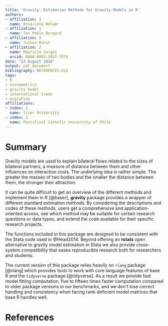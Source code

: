 ```yaml
---
title: 'Gravity: Estimation Methods for Gravity Models in R'
authors:
- affiliation: 1
  name: Anna-Lena Wölwer
- affiliation: 1
  name: Jan Pablo Burgard
- affiliation: 2
  name: Joshua Kunst
- affiliation: 2
  name: Mauricio Vargas
  orcid: 0000-0003-1017-7574
date: "23 August 2018"
output: pdf_document
bibliography: REFERENCES.bib
tags:
- R
- econometrics
- gravity model
- international trade
- migration
affiliations:
- index: 1
  name: Trier University
- index: 2
  name: Pontifical Catholic University of Chile
---
```


# Summary

Gravity models are used to explain bilateral flows related to the sizes of bilateral partners, 
a measure of distance between them and other influences on interaction costs. 
The underlying idea is rather simple. The greater the masses of two bodies and the smaller the 
distance between them, the stronger their attraction. 

It can be quite difficult to get an overview of the different methods and implement them in 
R [@baser], **gravity** package provides a wrapper of different standard estimation methods.
By considering the descriptions and codes of these methods, users get a comprehensive and 
application-oriented access, see which method may be suitable for certain research questions or 
data types, and extend the code available for their specific research projects.

The functions included in this package are designed to be consistent with the Stata code 
used in @Head2014. Beyond offering an **rstats** open alternative to gravity model 
estimation in Stata we also provide cross-system compatibility that eases reproducible research 
both for researchers and students.

The current version of this package relies heavily on ``rlang`` package [@rlang] which provides 
tools to work with core language features of base R and the ``tidyverse`` package [@tidyverse]. As a 
result we provide fast model fitting computation, five to fifteen times faster computation compared 
to older package versions in our benchmarks, and we don't lose correct handling and consistency 
when facing rank-deficient model matrices that base R handles well.

# References

